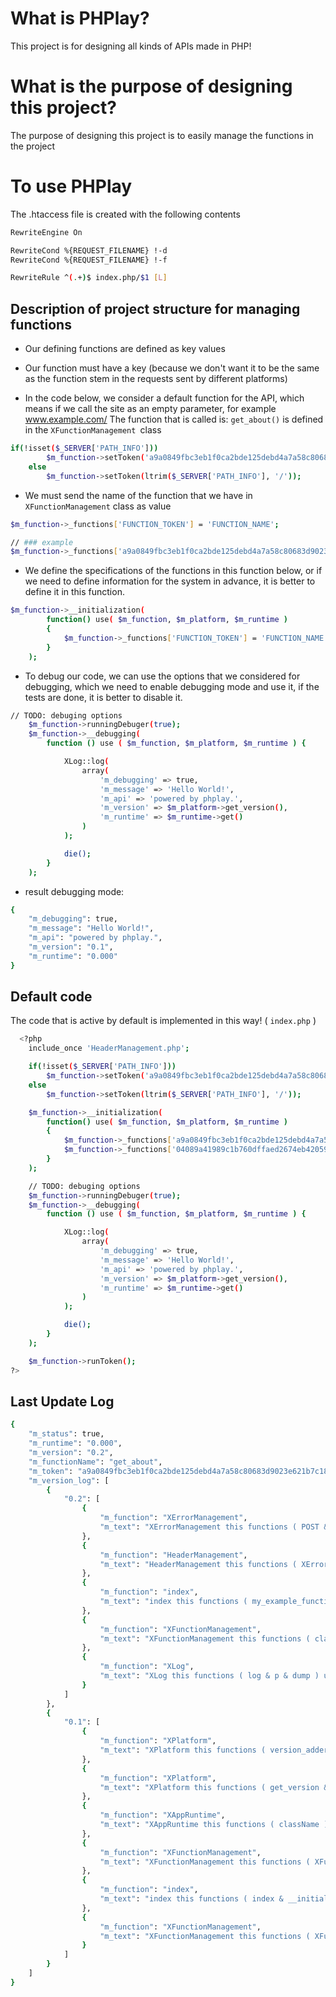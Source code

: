 
# What is PHPlay?

This project is for designing all kinds of APIs made in PHP!

# What is the purpose of designing this project?

The purpose of designing this project is to easily manage the functions in the project

# To use PHPlay

The .htaccess file is created with the following contents

```bash
RewriteEngine On

RewriteCond %{REQUEST_FILENAME} !-d
RewriteCond %{REQUEST_FILENAME} !-f

RewriteRule ^(.+)$ index.php/$1 [L]
```
## Description of project structure for managing functions

- Our defining functions are defined as key values 

- Our function must have a key (because we don't want it to be the same as the function stem in the requests sent by different platforms)

- In the code below, we consider a default function for the API, which means if we call the site as an empty parameter, for example
www.example.com/
The function that is called is:
`get_about()` is defined in the `XFunctionManagement `class

```bash
if(!isset($_SERVER['PATH_INFO']))
		$m_function->setToken('a9a0849fbc3eb1f0ca2bde125debd4a7a58c80683d9023e621b7c18cb9c7084d');
	else
		$m_function->setToken(ltrim($_SERVER['PATH_INFO'], '/'));
```

- We must send the name of the function that we have in `XFunctionManagement` class as value

```bash
$m_function->_functions['FUNCTION_TOKEN'] = 'FUNCTION_NAME';

// ### example
$m_function->_functions['a9a0849fbc3eb1f0ca2bde125debd4a7a58c80683d9023e621b7c18cb9c7084d'] = 'get_about';
```

- We define the specifications of the functions in this function below, or if we need to define information for the system in advance, it is better to define it in this function.

```bash
$m_function->__initialization(
		function() use( $m_function, $m_platform, $m_runtime )
		{
			$m_function->_functions['FUNCTION_TOKEN'] = 'FUNCTION_NAME';
		}
	);
```

- To debug our code, we can use the options that we considered for debugging, which we need to enable debugging mode and use it, if the tests are done, it is better to disable it.

```bash
// TODO: debuging options
	$m_function->runningDebuger(true);
	$m_function->__debugging(
		function () use ( $m_function, $m_platform, $m_runtime ) {

			XLog::log(
				array(
					'm_debugging' => true,
					'm_message' => 'Hello World!',
					'm_api' => 'powered by phplay.',
					'm_version' => $m_platform->get_version(),
					'm_runtime' => $m_runtime->get()
				)
			);

			die();
		}
	);
```

- result debugging mode:
```bash
{
    "m_debugging": true,
    "m_message": "Hello World!",
    "m_api": "powered by phplay.",
    "m_version": "0.1",
    "m_runtime": "0.000"
}
```
## Default code

The code that is active by default is implemented in this way! ( `index.php` )

```bash
  <?php
	include_once 'HeaderManagement.php';

	if(!isset($_SERVER['PATH_INFO']))
		$m_function->setToken('a9a0849fbc3eb1f0ca2bde125debd4a7a58c80683d9023e621b7c18cb9c7084d');
	else
		$m_function->setToken(ltrim($_SERVER['PATH_INFO'], '/'));

	$m_function->__initialization(
		function() use( $m_function, $m_platform, $m_runtime )
		{
			$m_function->_functions['a9a0849fbc3eb1f0ca2bde125debd4a7a58c80683d9023e621b7c18cb9c7084d'] = 'get_about';
			$m_function->_functions['04089a41989c1b760dffaed2674eb4205997057bc387c1e38977e00a532c2243'] = 'my_example_function';
		}
	);

	// TODO: debuging options
	$m_function->runningDebuger(true);
	$m_function->__debugging(
		function () use ( $m_function, $m_platform, $m_runtime ) {

			XLog::log(
				array(
					'm_debugging' => true,
					'm_message' => 'Hello World!',
					'm_api' => 'powered by phplay.',
					'm_version' => $m_platform->get_version(),
					'm_runtime' => $m_runtime->get()
				)
			);

			die();
		}
	);

	$m_function->runToken();
?>
```

## Last Update Log

```bash
{
    "m_status": true,
    "m_runtime": "0.000",
    "m_version": "0.2",
    "m_functionName": "get_about",
    "m_token": "a9a0849fbc3eb1f0ca2bde125debd4a7a58c80683d9023e621b7c18cb9c7084d",
    "m_version_log": [
        {
            "0.2": [
                {
                    "m_function": "XErrorManagement",
                    "m_text": "XErrorManagement this functions ( POST & GET ) complated.( class builded. )"
                },
                {
                    "m_function": "HeaderManagement",
                    "m_text": "HeaderManagement this functions ( XErrorManagement & XFunctionManagement ) updated( new class defined. )"
                },
                {
                    "m_function": "index",
                    "m_text": "index this functions ( my_example_function_post ) updated"
                },
                {
                    "m_function": "XFunctionManagement",
                    "m_text": "XFunctionManagement this functions ( className & __construct & my_example_function & my_example_function_post ) updated( post & get validation & 'm_status' in functions added. )"
                },
                {
                    "m_function": "XLog",
                    "m_text": "XLog this functions ( log & p & dump ) updated( This function is more personalized )"
                }
            ]
        },
        {
            "0.1": [
                {
                    "m_function": "XPlatform",
                    "m_text": "XPlatform this functions ( version_adder & add_single_log & add_multiple_log ) complated."
                },
                {
                    "m_function": "XPlatform",
                    "m_text": "XPlatform this functions ( get_version & get_version_log & logger ) complated."
                },
                {
                    "m_function": "XAppRuntime",
                    "m_text": "XAppRuntime this functions ( className ) complated.( class builded. )"
                },
                {
                    "m_function": "XFunctionManagement",
                    "m_text": "XFunctionManagement this functions ( XFunctionManagement ) complated.( debugger mode defined )"
                },
                {
                    "m_function": "index",
                    "m_text": "index this functions ( index & __initialization ) updated( debugger options defined )"
                },
                {
                    "m_function": "XFunctionManagement",
                    "m_text": "XFunctionManagement this functions ( XFunctionManagement ) complated.( class builded. )"
                }
            ]
        }
    ]
}
```

